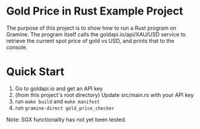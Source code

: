 # Gold Price in Rust Example Project   

The purpose of this project is to show how to run a Rust program on Gramine.
The program itself calls the goldapi.io/api/XAU/USD service to retrieve the 
current spot price of gold vs USD, and prints that to the console.

# Quick Start

1. Go to goldapi.io and get an API key
2. (from this project's root directory) Update src/main.rs with your API key
3. run ```make build``` and ```make manifest```
4. run ```gramine-direct gold_price_checker```

Note: SGX functionality has not yet been tested. 
